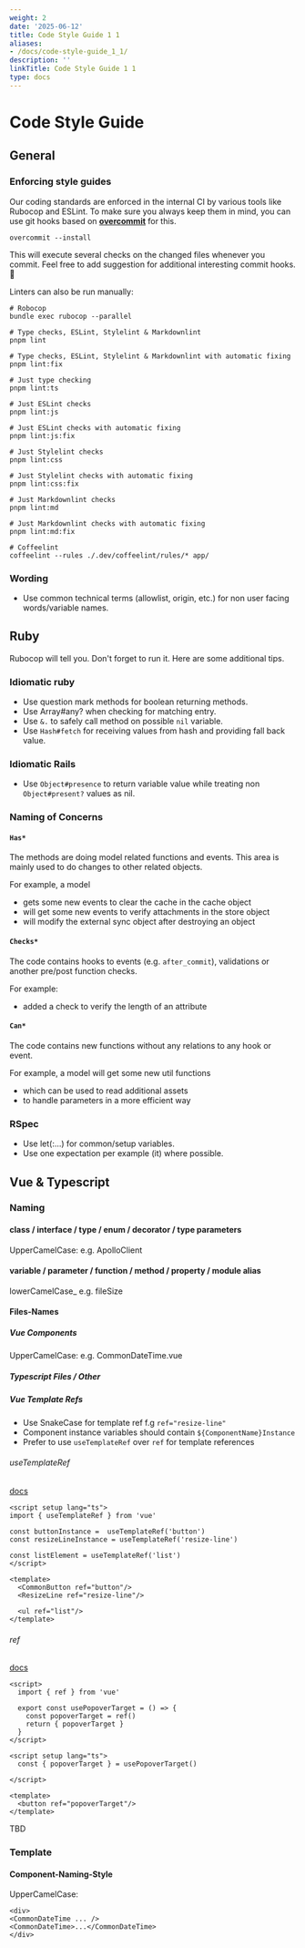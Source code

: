```yaml
---
weight: 2
date: '2025-06-12'
title: Code Style Guide 1 1
aliases:
- /docs/code-style-guide_1_1/
description: ''
linkTitle: Code Style Guide 1 1
type: docs
---
```


# Code Style Guide

## General

### Enforcing style guides

Our coding standards are enforced in the internal CI by various tools like Rubocop and ESLint.
To make sure you always keep them in mind, you can use git hooks based on
[**overcommit**](https://github.com/sds/overcommit) for this.

```screen
overcommit --install
```

This will execute several checks on the changed files whenever you commit.
Feel free to add suggestion for additional interesting commit hooks. 🚀

Linters can also be run manually:

```screen
# Robocop
bundle exec rubocop --parallel

# Type checks, ESLint, Stylelint & Markdownlint
pnpm lint

# Type checks, ESLint, Stylelint & Markdownlint with automatic fixing
pnpm lint:fix

# Just type checking
pnpm lint:ts

# Just ESLint checks
pnpm lint:js

# Just ESLint checks with automatic fixing
pnpm lint:js:fix

# Just Stylelint checks
pnpm lint:css

# Just Stylelint checks with automatic fixing
pnpm lint:css:fix

# Just Markdownlint checks
pnpm lint:md

# Just Markdownlint checks with automatic fixing
pnpm lint:md:fix

# Coffeelint
coffeelint --rules ./.dev/coffeelint/rules/* app/
```

### Wording

- Use common technical terms (allowlist, origin, etc.) for non user facing words/variable names.

## Ruby

Rubocop will tell you. Don't forget to run it. Here are some additional tips.

### Idiomatic ruby

- Use question mark methods for boolean returning methods.
- Use Array#any? when checking for matching entry.
- Use `&.` to safely call method on possible `nil` variable.
- Use `Hash#fetch` for receiving values from hash and providing fall back value.

### Idiomatic Rails

- Use `Object#presence` to return variable value while treating non `Object#present?` values as nil.

### Naming of Concerns

#### `Has*`

The methods are doing model related functions and events.
This area is mainly used to do changes to other related objects.

For example, a model

- gets some new events to clear the cache in the cache object
- will get some new events to verify attachments in the store object
- will modify the external sync object after destroying an object

#### `Checks*`

The code contains hooks to events (e.g. `after_commit`), validations or another pre/post function checks.

For example:

- added a check to verify the length of an attribute

#### `Can*`

The code contains new functions without any relations to any hook or event.

For example, a model will get some new util functions

- which can be used to read additional assets
- to handle parameters in a more efficient way

### RSpec

- Use let(:...) for common/setup variables.
- Use one expectation per example (it) where possible.

## Vue & Typescript

### Naming

#### class / interface / type / enum / decorator / type parameters

UpperCamelCase: e.g. ApolloClient

#### variable / parameter / function / method / property / module alias

lowerCamelCase_ e.g. fileSize

#### Files-Names

##### Vue Components

UpperCamelCase: e.g. CommonDateTime.vue

##### Typescript Files / Other

##### Vue Template Refs

- Use SnakeCase for template ref f.g `ref="resize-line"`
- Component instance variables should contain `${ComponentName}Instance`
- Prefer to use `useTemplateRef` over `ref` for template references

###### useTemplateRef

[docs](https://vuejs.org/api/composition-api-helpers.html#usetemplateref)

```vue
<script setup lang="ts">
import { useTemplateRef } from 'vue'

const buttonInstance =  useTemplateRef('button')
const resizeLineInstance = useTemplateRef('resize-line')

const listElement = useTemplateRef('list')
</script>

<template>
  <CommonButton ref="button"/>
  <ResizeLine ref="resize-line"/>

  <ul ref="list"/>
</template>
```

###### ref

[docs](https://vuejs.org/api/reactivity-core.html#ref)

```vue
<script>
  import { ref } from 'vue'

  export const usePopoverTarget = () => {
    const popoverTarget = ref()
    return { popoverTarget }
  }
</script>

<script setup lang="ts">
  const { popoverTarget } = usePopoverTarget()

</script>

<template>
  <button ref="popoverTarget"/>
</template>
```

TBD

### Template

#### Component-Naming-Style

UpperCamelCase:

```plain
<div>
<CommonDateTime ... />
<CommonDateTime>...</CommonDateTime>
</div>
```
